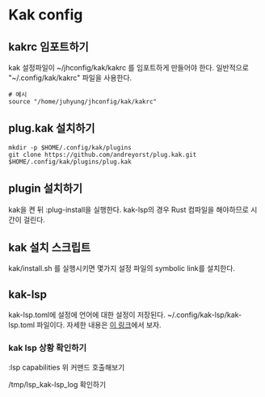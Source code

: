 # Kak config

## kakrc 임포트하기

kak 설정파일이 ~/jhconfig/kak/kakrc 를 임포트하게 만들어야 한다.
일반적으로 "~/.config/kak/kakrc" 파일을 사용한다.

```
# 예시
source "/home/juhyung/jhconfig/kak/kakrc"
```

## plug.kak 설치하기

```
mkdir -p $HOME/.config/kak/plugins
git clone https://github.com/andreyorst/plug.kak.git $HOME/.config/kak/plugins/plug.kak
```

## plugin 설치하기

kak을 켠 뒤 :plug-install을 실행한다.
kak-lsp의 경우 Rust 컴파일을 해야하므로 시간이 걸린다.

## kak 설치 스크립트

kak/install.sh 를 실행시키면 몇가지 설정 파일의 symbolic link를 설치한다.

## kak-lsp

kak-lsp.toml에 설정에 언어에 대한 설정이 저장된다.
~/.config/kak-lsp/kak-lsp.toml 파일이다.
자세한 내용은 [이 링크](https://github.com/kak-lsp/kak-lsp)에서 보자.

### kak lsp 상황 확인하기

:lsp capabilities
위 커맨드 호출해보기

/tmp/lsp_kak-lsp_log 확인하기
